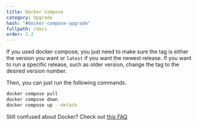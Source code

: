 ```yaml
---
title: Docker Compose
category: Upgrade
hash: "#docker-compose-upgrade"
fullpath: /docs
order: 2.2
---
```


If you used docker compose, you just need to make sure the tag is either the version you want or `latest` if you want the newest release. If you want to run a specific release, such as older version, change the tag to the desired version number.

Then, you can just run the following commands.

```bash
docker compose pull
docker compose down
docker compose up --detach
```

Still confused about Docker? Check out [this FAQ](/faq/server#im-still-confused-about-what-docker-and-containers-are-and-how-they-work)
